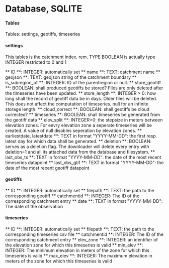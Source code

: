 ﻿
# Database, SQLITE


#### Tables

Tables: settings, geotiffs, timeseries

#### settings

This tables is the catchment index.
rem. TYPE BOOLEAN is actually type INTEGER restricted to 0 and 1

** ID **: INTEGER: automatically set
** name **: TEXT: catchment name
** geojson **: TEXT: geojson string of the catchment boundary
** is_subregion_of **: INTEGER: ID of the parentregion or null.
** store_geotiff **: BOOLEAN: shall produced geotiffs be stored? Files are only deleted after the timeseries have been updated. 
** store_length **: INTEGER > 0: how long shall the record of geotiff data be in days. Older files will be deleted. This does not affect the computation of timeseries. null for an infinite storage length. 
** cloud_correct **: BOOLEAN: shall geotiffs be cloud corrected?
** timeseries **: BOOLEAN: shall timeseries be generated from the geotiff data
** elev_split **: INTEGER>0: the stepsize in meters between elevation zones. For eevry elevation zone a seperate timeseries will be created. A value of null disables seperation by elevation zones.
** earliestdate, latestdate **: TEXT in format "YYYY-MM-DD": the first resp. latest day for which data shall be generated. 
** deletion **: BOOLEAN: serves as a deletion flag. The downloader will delete every entry with deletion=1 and all its attached data from the database and filesystem.
** last_obs_ts **: TEXT in format "YYYY-MM-DD": the date of the most recent timeseries datapoint
** last_obs_gtif **: TEXT in format "YYYY-MM-DD": the date of the most recent geotiff datapoint

#### geotiffs

** ID **: INTEGER: automatically set
** filepath **: TEXT: the path to the corresponding geotiff
** catchmentid **: INTEGER: The ID of the corresponding catchment entry
** date **: TEXT in format "YYYY-MM-DD": The date of the observation

#### timeseries

** ID **: INTEGER: automatically set
** filepath **: TEXT: the path to the corresponding timeseries csv file
** catchmentid **: INTEGER: The ID of the corresponding catchment entry
** elev_zone **: INTEGER: an identifier of the elevation zone for which this timeseries is valid
** min_elev **: INTEGER: The minimum elevation in meters of the  zone for which this timeseries is valid
** max_elev **: INTEGER: The maximum elevation in meters of the zone for which this timeseries is valid
